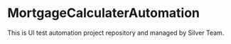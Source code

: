 # MortgageCalculaterAutomation
This is UI test automation project repository and managed by Silver Team.
